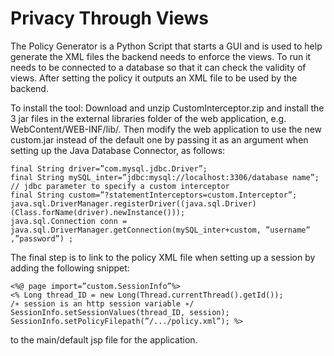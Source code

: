 # Privacy Through Views

The Policy Generator is a Python Script that starts a GUI and is used to help generate the XML files the backend needs to enforce the views. To run it needs to be connected to a database so that it can check the validity of views. After setting the policy it outputs an XML file to be used by the backend.

To install the tool:
Download and unzip CustomInterceptor.zip and install the 3 jar files in the external libraries folder of the web application, e.g. WebContent/WEB-INF/lib/. Then modify the web application to use the new custom.jar instead of the default one by passing it as an argument when setting up the Java Database Connector, as follows:
```
final String driver=”com.mysql.jdbc.Driver”;
final String mySQL_inter=”jdbc:mysql://localhost:3306/database name”;
// jdbc parameter to specify a custom interceptor
final String custom=”?statementInterceptors=custom.Interceptor”;
java.sql.DriverManager.registerDriver((java.sql.Driver)(Class.forName(driver).newInstance()));
java.sql.Connection conn = java.sql.DriverManager.getConnection(mySQL_inter+custom, ”username” ,”password”) ;
```
The final step is to link to the policy XML file when setting up a session by adding the following snippet:

```
<%@ page import=”custom.SessionInfo”%>
<% Long thread_ID = new Long(Thread.currentThread().getId());
/∗ session is an http session variable ∗/
SessionInfo.setSessionValues(thread_ID, session);
SessionInfo.setPolicyFilepath(”/.../policy.xml”); %>
```
to the main/default jsp file for the application.
